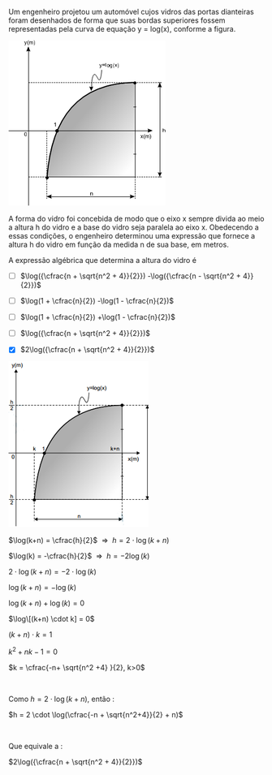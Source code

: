 

Um engenheiro projetou um automóvel cujos vidros das portas dianteiras foram desenhados de forma que suas bordas superiores fossem representadas pela curva de equação y = log(x), conforme a figura.

![](684be3ad-a177-6ce0-1f68-bcd54da8d34d.png)

A forma do vidro foi concebida de modo que o eixo x sempre divida ao meio a altura h do vidro e a base do vidro seja paralela ao eixo x. Obedecendo a essas condições, o engenheiro determinou uma expressão que fornece a altura h do vidro em função da medida n de sua base, em metros.

A expressão algébrica que determina a altura do vidro é



- [ ] $\log({\cfrac{n + \sqrt{n^2 + 4}}{2}}) -\log({\cfrac{n - \sqrt{n^2 + 4}}{2}})$
- [ ] $\log(1 + \cfrac{n}{2}) -\log(1 - \cfrac{n}{2})$
- [ ] $\log(1 + \cfrac{n}{2}) +\log(1 - \cfrac{n}{2})$
- [ ] $\log({\cfrac{n + \sqrt{n^2 + 4}}{2}})$
- [x] $2\log({\cfrac{n + \sqrt{n^2 + 4}}{2}})$


![](2a98a478-8f0f-b0e6-6a81-d5e10cd2a9f2.png)

$\log(k+n) = \cfrac{h}{2}$  =>  $h = 2 \cdot \log(k+n)$

$\log(k) = -\cfrac{h}{2}$  =>  $h = -2\log(k)$

$2 \cdot \log(k+n) = -2 \cdot \log(k)$

$\log(k+n) = -\log (k)$

$\log(k+n) +\log(k) = 0$

$\log\[(k+n) \cdot k] = 0$

$(k + n) \cdot k = 1$

$k^2 + nk - 1 = 0$

$k = \cfrac{-n+ \sqrt{n^2 +4} }{2}, k>0$

 

Como $h = 2\cdot \log(k+n)$, então :

$h = 2 \cdot \log(\cfrac{-n + \sqrt{n^2+4}}{2} + n)$

 

Que equivale a :

$2\log({\cfrac{n + \sqrt{n^2 + 4}}{2}})$

 

 
